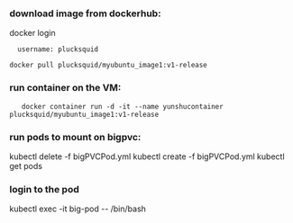 
### download image from dockerhub:
  docker login
  ```
    username: plucksquid
  ```
  ```
  docker pull plucksquid/myubuntu_image1:v1-release
  ```

### run container on the VM: 
```
   docker container run -d -it --name yunshucontainer plucksquid/myubuntu_image1:v1-release
```

### run pods to mount on bigpvc:
  kubectl delete -f bigPVCPod.yml
  kubectl create -f bigPVCPod.yml
  kubectl get pods
  
### login to the pod
   kubectl exec -it big-pod -- /bin/bash
